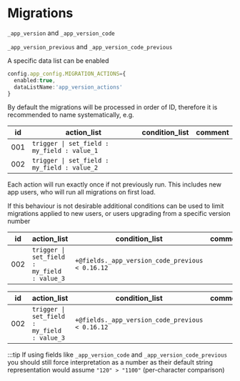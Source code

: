 # Migrations

`_app_version` and `_app_version_code`

`_app_version_previous` and `_app_version_code_previous`


A specific data list can be enabled 
```ts
config.app_config.MIGRATION_ACTIONS={
  enabled:true,
  dataListName:'app_version_actions'
}
```

By default the migrations will be processed in order of ID, therefore it is recommended to name systematically, e.g.

| id | action_list | condition_list| comment |
|--- | --- | --- | --- |
|001  | `trigger \| set_field : my_field : value_1` |  | |
|002  | `trigger \| set_field : my_field : value_2` |  | |

Each action will run exactly once if not previously run. This includes new app users, who will run all migrations on first load.

If this behaviour is not desirable additional conditions can be used to limit migrations applied to new users, or users upgrading from a specific version number

| id | action_list | condition_list| comment |
|--- | --- | --- | --- |
|002  | `trigger \| set_field : my_field : value_3` | `+@fields._app_version_code_previous < 0.16.12` | |

| id | action_list | condition_list| comment |
|--- | --- | --- | --- |
|002  | `trigger \| set_field : my_field : value_3` | `+@fields._app_version_code_previous < 0.16.12` | |

:::tip
If using fields like `_app_version_code` and `_app_version_code_previous` you should still force interpretation as a number as their default string representation would assume `"120" > "1100"` (per-character comparison)